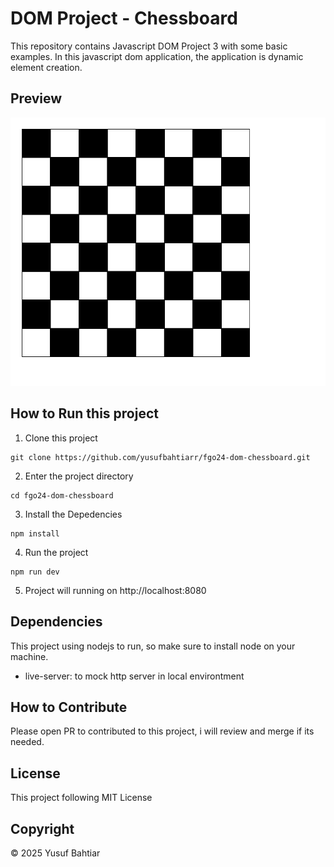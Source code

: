 # DOM Project - Chessboard
This repository contains Javascript DOM Project 3 with some basic examples. In this javascript dom application, the application is dynamic element creation.

## Preview
![Preview](Screenshot.png)

## How to Run this project

1. Clone this project
```
git clone https://github.com/yusufbahtiarr/fgo24-dom-chessboard.git
```
2. Enter the project directory
```
cd fgo24-dom-chessboard
```
3. Install the Depedencies
```
npm install
```
4. Run the project
```
npm run dev
```
5. Project will running on http://localhost:8080

## Dependencies

This project using nodejs to run, so make sure to install node on your machine.
- live-server: to mock http server in local environtment

## How to Contribute

Please open PR to contributed to this project, i will review and merge if its needed.

## License

This project following MIT License

## Copyright
&copy; 2025 Yusuf Bahtiar
